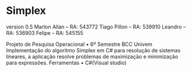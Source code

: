 # Simplex

version 0.5
Marlon Allan – RA: 543772
Tiago Pillon – RA: 539910
Leandro – RA: 536903
Felipe – RA: 545155

Projeto de Pesquisa Operacional
•	6º Semestre BCC Univem
Implementação do algoritmo Simplex em C# para resolução de sistemas lineares, a aplicação resolve problemas de maximização e minimização para expressões.
Ferramentas
•	C#(Visual studio)
